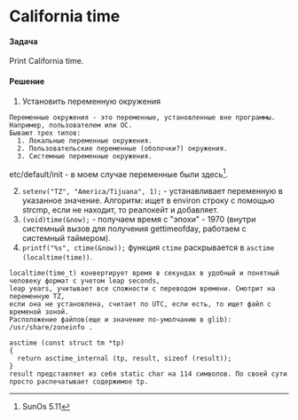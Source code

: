 # California time
#### Задача
Print California time.
#### Решение
1. Установить переменную окружения
~~~
Переменные окружения - это переменные, установленные вне программы. Например, пользователем или ОС.
Бывают трех типов:
  1. Локальные переменные окружения.
  2. Пользовательские переменные (оболочки?) окружения.
  3. Системные переменные окружения.
~~~
etc/default/init - в моем случае переменные были здесь[^OS].

2. `setenv("TZ", "America/Tijuana", 1);` - устанавливает переменную в указанное значение. Алгоритм: ищет в environ строку с помощью strcmp, если не находит, то реалокейт и добавляет.
3. `(void)time(&now);` - получаем время с "эпохи" - 1970 (внутри системный вызов для получения gettimeofday, работаем с системный таймером).
4. `printf("%s", ctime(&now));` функция `ctime` раскрывается в `asctime (localtime(time))`.
~~~
localtime(time_t) конвертирует время в секундах в удобный и понятный человеку формат с учетом leap seconds,
leap years, учитывает все сложности с переводом времени. Смотрит на переменную TZ,
если она не установлена, считает по UTC, если есть, то ищет файл с временой зоной.
Расположение файлов(еще и значение по-умолчанию в glib): /usr/share/zoneinfo .
~~~
~~~
asctime (const struct tm *tp)
{
  return asctime_internal (tp, result, sizeof (result));
}
result представляет из себя static char на 114 символов. По своей сути просто распечатывает содержимое tp.
~~~
[^OS]: SunOs 5.11
